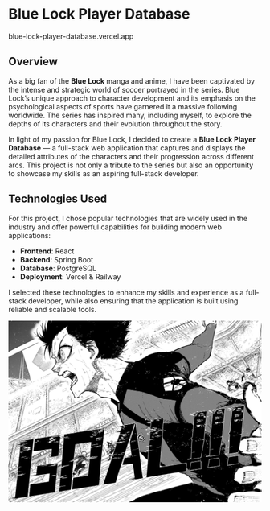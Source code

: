 # Blue Lock Player Database
blue-lock-player-database.vercel.app

## Overview

As a big fan of the **Blue Lock** manga and anime, I have been captivated by the intense and strategic world of soccer portrayed in the series. Blue Lock’s unique approach to character development and its emphasis on the psychological aspects of sports have garnered it a massive following worldwide. The series has inspired many, including myself, to explore the depths of its characters and their evolution throughout the story.

In light of my passion for Blue Lock, I decided to create a **Blue Lock Player Database** — a full-stack web application that captures and displays the detailed attributes of the characters and their progression across different arcs. This project is not only a tribute to the series but also an opportunity to showcase my skills as an aspiring full-stack developer.

## Technologies Used

For this project, I chose popular technologies that are widely used in the industry and offer powerful capabilities for building modern web applications:

- **Frontend**: React
- **Backend**: Spring Boot
- **Database**: PostgreSQL
- **Deployment**: Vercel & Railway

I selected these technologies to enhance my skills and experience as a full-stack developer, while also ensuring that the application is built using reliable and scalable tools.

<img src="isagi.jpg">

